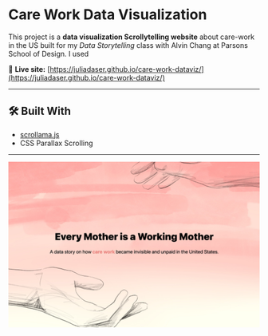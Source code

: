 # Care Work Data Visualization

This project is a **data visualization Scrollytelling website** about care-work in the US built for my *Data Storytelling* class with Alvin Chang at Parsons School of Design.
I used 

🔗 **Live site:** [https://juliadaser.github.io/care-work-dataviz/](https://juliadaser.github.io/care-work-dataviz/)

---

## 🛠️ Built With

- [scrollama.js](https://github.com/russellgoldenberg/scrollama)
- CSS Parallax Scrolling

---
<img src="WebsiteScreenshot.jpg" alt="Screenshot of website" width="600"/>

